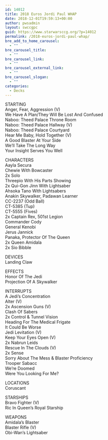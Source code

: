 ```yaml
---
id: 14012
title: 2018 Euros Jordi Paul WHAP
date: 2018-12-01T19:59:13+00:00
author: pwsadmin
layout: swccgpc
guid: https://www.starwarsccg.org/?p=14012
permalink: /2018-euros-jordi-paul-whap/
bre_add_to_home_carousel:
  - ""
bre_carousel_title:
  - ""
bre_carousel_link:
  - ""
bre_carousel_external_link:
  - ""
bre_carousel_slogan:
  - ""
categories:
  - Decks
---
```

STARTING  
Anger, Fear, Aggression (V)  
We Have A Plan/They Will Be Lost And Confused  
Naboo: Theed Palace Throne Room  
Naboo: Theed Palace Hallway (V)  
Naboo: Theed Palace Courtyard  
Hear Me Baby, Hold Together (V)  
A Good Blaster At Your Side  
We&#8217;ll Take The Long Way  
Your Insight Serves You Well

CHARACTERS  
Aayla Secura  
Chewie With Bowcaster  
2x Solo  
Threepio With His Parts Showing  
2x Qui-Gon Jinn With Lightsaber  
Ahsoka Tano With Lightsabers  
Anakin Skywalker, Padawan Learner  
CC-2237 (Odd Ball)  
CT-5385 (Tup)  
CT-5555 (Fives)  
2x Captain Rex, 501st Legion  
Commander Cody  
General Kenobi  
Jerus Jannick  
Panaka, Protector Of The Queen  
2x Queen Amidala  
2x Sio Bibble

DEVICES  
Landing Claw

EFFECTS  
Honor Of The Jedi  
Projection Of A Skywalker

INTERRUPTS  
A Jedi&#8217;s Concentration  
Alter (V)  
2x Ascension Guns (V)  
Clash Of Sabers  
2x Control & Tunnel Vision  
Heading For The Medical Frigate  
It Could Be Worse  
Jedi Levitation (V)  
Keep Your Eyes Open (V)  
2x Nabrun Leids  
Rescue In The Clouds (V)  
2x Sense  
Sorry About The Mess & Blaster Proficiency  
Trooper Sabacc  
We&#8217;re Doomed  
Were You Looking For Me?

LOCATIONS  
Coruscant

STARSHIPS  
Bravo Fighter (V)  
Ric In Queen&#8217;s Royal Starship

WEAPONS  
Amidala&#8217;s Blaster  
Blaster Rifle (V)  
Obi-Wan&#8217;s Lightsaber